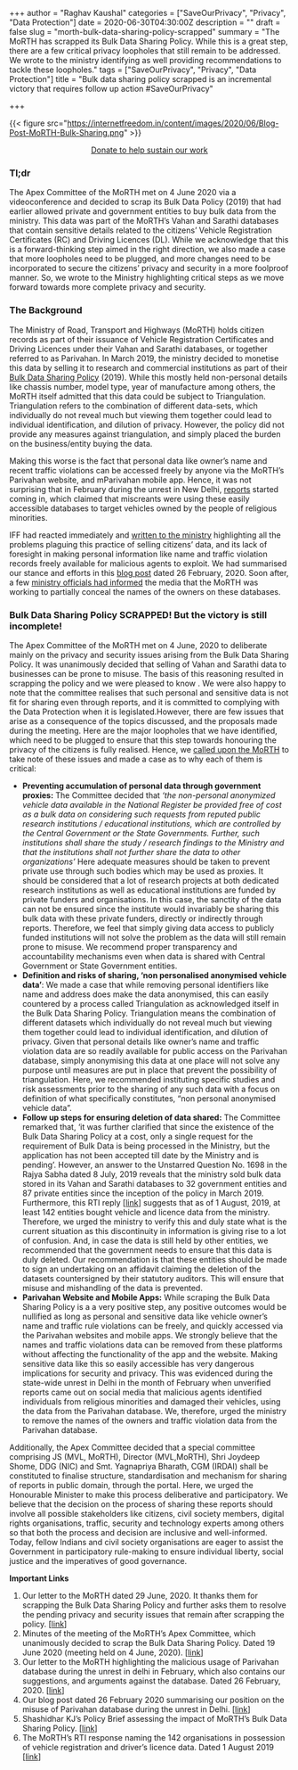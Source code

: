 +++
author = "Raghav Kaushal"
categories = ["SaveOurPrivacy", "Privacy", "Data Protection"]
date = 2020-06-30T04:30:00Z
description = ""
draft = false
slug = "morth-bulk-data-sharing-policy-scrapped"
summary = "The MoRTH has scrapped its Bulk Data Sharing Policy. While this is a great step, there are a few critical privacy loopholes that still remain to be addressed. We wrote to the ministry identifying as well providing recommendations to tackle these loopholes."
tags = ["SaveOurPrivacy", "Privacy", "Data Protection"]
title = "Bulk data sharing policy scrapped is an incremental victory that requires follow up action #SaveOurPrivacy"

+++


{{< figure src="https://internetfreedom.in/content/images/2020/06/Blog-Post-MoRTH-Bulk-Sharing.png" >}}

<div style="text-align:center;">
    <a href="https://internetfreedom.in/donate/" class="button">Donate to help sustain our work</a>
</div>

### Tl;dr

The Apex Committee of the MoRTH met on 4 June 2020 via a videoconference and decided to scrap its Bulk Data Policy (2019) that had earlier allowed private and government entities to buy bulk data from the ministry. This data was part of the MoRTH’s Vahan and Sarathi databases that contain sensitive details related to the citizens’ Vehicle Registration Certificates (RC) and Driving Licences (DL). While we acknowledge that this is a forward-thinking step aimed in the right direction, we also made a case that more loopholes need to be plugged, and more changes need to be incorporated to secure the citizens’ privacy and security in a more foolproof manner. So, we wrote to the Ministry highlighting critical steps as we move forward towards more complete privacy and security.

### The Background

The Ministry of Road, Transport and Highways (MoRTH) holds citizen records as part of their issuance of Vehicle Registration Certificates and Driving Licences under their Vahan and Sarathi databases, or together referred to as Parivahan. In March 2019, the ministry decided to monetise this data by selling it to research and commercial institutions as part of their [Bulk Data Sharing Policy](https://parivahan.gov.in/parivahan/sites/default/files/NOTIFICATION%26ADVISORY/8March%202019.pdf) (2019). While this mostly held non-personal details like chassis number, model type, year of manufacture among others, the MoRTH itself admitted that this data could be subject to Triangulation. Triangulation refers to the combination of different data-sets, which individually do not reveal much but viewing them together could lead to individual identification, and dilution of privacy. However, the policy did not provide any measures against triangulation, and simply placed the burden on the business/entity buying the data.

Making this worse is the fact that personal data like owner’s name and recent traffic violations can be accessed freely by anyone via the MoRTH’s Parivahan website, and mParivahan mobile app. Hence, it was not surprising that in February during the unrest in New Delhi, [reports](https://www.newindianexpress.com/states/telangana/2020/feb/27/delhi-violence-miscreants-use-apps-to-find-rto-data-to-target-people-2109051.html) started coming in, which claimed that miscreants were using these easily accessible databases to target vehicles owned by the people of religious minorities.

IFF had reacted immediately and [written to the ministry](https://drive.google.com/file/d/1VsCBmUqTP0fsN8frC-YWAcGGK889g--R/view) highlighting all the problems plaguing this practice of selling citizens’ data, and its lack of foresight in making personal information like name and traffic violation records freely available for malicious agents to exploit. We had summarised our stance and efforts in this [blog post](https://internetfreedom.in/we-have-written-to-government-asking-them-to-stop-risks-of-misuse-of-government-datasets/) dated 26 February, 2020.  Soon after, a few [ministry officials had informed](https://economictimes.indiatimes.com/news/economy/policy/transport-ministry-to-partially-conceal-names-of-vehicle-owners-on-vahan-database/articleshow/74338287.cms)  the media that the MoRTH was working to partially conceal the names of the owners on these databases.

### Bulk Data Sharing Policy SCRAPPED! But the victory is still incomplete!

The Apex Committee of the MoRTH met on 4 June, 2020 to deliberate mainly on the privacy and security issues arising from the Bulk Data Sharing Policy. It was unanimously decided that selling of Vahan and Sarathi data to businesses can be prone to misuse. The basis of this reasoning resulted in scrapping the policy and we were pleased to know . We were also happy to note that the committee realises that such personal and sensitive data is not fit for sharing even through reports, and it is committed to complying with the Data Protection when it is legislated.However, there are few issues that arise as a consequence of the topics discussed, and the proposals made during the meeting. Here are the major loopholes that we have identified, which need to be plugged to ensure that this step towards honouring the privacy of the citizens is fully realised. Hence, we [called upon the MoRTH](https://docs.google.com/document/d/1s5Nv5mI6QafE0TjSi-H3ge4KhfIeDdPf2fY2XezO6GY/edit) to take note of these issues and made a case as to why each of them is critical:

* **Preventing accumulation of personal data through government proxies:** The Committee decided that _‘the non-personal anonymized vehicle data available in the National Register be provided free of cost as a bulk data on considering such requests from reputed public research institutions / educational institutions, which are controlled by the Central Government or the State Governments. Further, such institutions shall share the study / research findings to the Ministry and that the institutions shall not further share the data to other organizations’_ Here adequate measures should be taken to prevent private use through such bodies which may be used as proxies. It should be considered that a lot of research projects at both dedicated research institutions as well as educational institutions are funded by private funders and organisations. In this case, the sanctity of the data can not be ensured since the institute would invariably be sharing this bulk data with these private funders, directly or indirectly through reports. Therefore, we feel that simply giving data access to publicly funded institutions will not solve the problem as the data will still remain prone to misuse. We recommend proper transparency and accountability mechanisms even when data is shared with Central Government or State Government entities.
* **Definition and risks of sharing, ‘non personalised anonymised vehicle data’**: We made a case that while removing personal identifiers like name and address does make the data anonymised,  this can easily countered by a process called Triangulation as acknowledged itself in the Bulk Data Sharing Policy. Triangulation means the combination of different datasets which individually do not reveal much but viewing them together could lead to individual identification, and dilution of privacy. Given that personal details like owner’s name and traffic violation data are so readily available for public access on the Parivahan database, simply anonymising this data at one place will not solve any purpose until measures are put in place that prevent the possibility of triangulation. Here, we recommended instituting specific studies and risk assessments prior to the sharing of any such data with a focus on definition of what specifically constitutes, “non personal anonymised vehicle data”.
* **Follow up steps for ensuring deletion of data shared:** The Committee remarked that, ‘it was further clarified that since the existence of the Bulk Data Sharing Policy at a cost, only a single request for the requirement of Bulk Data is being processed in the Ministry, but the application has not been accepted till date by the Ministry and is pending’. However, an answer to the Unstarred Question No. 1698 in the Rajya Sabha dated 8 July, 2019 reveals that the ministry sold bulk data stored in its Vahan and Sarathi databases to 32 government entities and 87 private entities since the inception of the policy in March 2019. Furthermore, this RTI reply [[link](https://archive.org/details/companieswithvahandata/mode/2up)] suggests that as of 1 August, 2019, at least 142 entities bought vehicle and licence data from the ministry. Therefore, we urged the ministry to  verify this and duly state what is the current situation as this discontinuity in information is giving rise to a lot of confusion. And, in case the data is still held by other entities, we recommended that the government needs to ensure that this data is duly deleted. Our recommendation is that these entities should be made to sign an undertaking on an affidavit claiming the deletion of the datasets countersigned by their statutory auditors. This will ensure that misuse and mishandling of the data is prevented.
* **Parivahan Website and Mobile Apps:** While scraping the Bulk Data Sharing Policy is a a very positive step, any positive outcomes would be nullified as long as personal and sensitive data like vehicle owner’s name and traffic rule violations can be freely, and quickly accessed via the Parivahan websites and mobile apps. We strongly believe that the names and traffic violations data can be removed from these platforms without affecting the functionality of the app and the website. Making sensitive data like this so easily accessible has very dangerous implications for security and  privacy. This was evidenced during the state-wide unrest in Delhi in the month of February when unverified reports came out on social media that malicious agents identified individuals from religious minorities and damaged their vehicles, using the data from the Parivahan database. We, therefore, urged the ministry to remove the names of the owners and traffic violation data from the Parivahan database.

Additionally,  the Apex Committee decided that a special committee comprising JS (MVL, MoRTH), Director (MVL,MoRTH), Shri Joydeep Shome, DDG (NIC) and Smt. Yagnapriya Bharath, CGM (IRDAI) shall be constituted to finalise structure, standardisation and mechanism for sharing of reports in public domain, through the portal. Here, we urged the Honourable Minister to make this process deliberative and participatory. We believe that the decision on the process of sharing these reports should involve all possible stakeholders like citizens, civil society members, digital rights organisations, traffic, security and technology experts among others so that both the process and decision are inclusive and well-informed. Today, fellow Indians and civil society organisations are eager to assist the Government in participatory rule-making to ensure individual liberty, social justice and the imperatives of good governance.

**Important Links**

1. Our letter to the MoRTH dated 29 June, 2020. It thanks them for scrapping the Bulk Data Sharing Policy and further asks them to resolve the pending privacy and security issues that remain after scrapping the policy. [[link](https://docs.google.com/document/d/1s5Nv5mI6QafE0TjSi-H3ge4KhfIeDdPf2fY2XezO6GY/edit)]
2. Minutes of the meeting of the MoRTH’s Apex Committee, which unanimously decided to scrap the Bulk Data Sharing Policy. Dated 19 June 2020 (meeting held on 4 June, 2020). [[link](https://drive.google.com/file/d/15ggBY4PV9PePK2aRgyrMChnpfYjBcHrg/view?usp=sharing)]
3. Our letter to the MoRTH highlighting the malicious usage of Parivahan database during the unrest in delhi in February, which also contains our suggestions, and arguments against the database. Dated 26 February, 2020. [[link](https://drive.google.com/file/d/1VsCBmUqTP0fsN8frC-YWAcGGK889g--R/view)]
4. Our blog post dated 26 February 2020 summarising our position on the misuse of Parivahan database during the unrest in Delhi. [[link](https://internetfreedom.in/we-have-written-to-government-asking-them-to-stop-risks-of-misuse-of-government-datasets/)]
5. Shashidhar KJ’s Policy Brief assessing the impact of MoRTH’s Bulk Data Sharing Policy. [[link](https://www.orfonline.org/wp-content/uploads/2019/12/ORF_IssueBrief_332_DataSharing.pdf)]
6. The MoRTH’s RTI response naming the 142 organisations in possession of vehicle registration and driver’s licence data. Dated 1 August 2019 [[link](https://archive.org/details/companieswithvahandata/mode/2up)]

